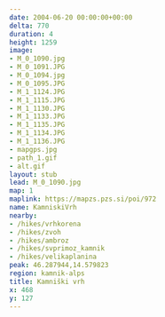 ```yaml
---
date: 2004-06-20 00:00:00+00:00
delta: 770
duration: 4
height: 1259
image:
- M_0_1090.jpg
- M_0_1091.JPG
- M_0_1094.jpg
- M_0_1095.JPG
- M_1_1124.JPG
- M_1_1115.JPG
- M_1_1130.JPG
- M_1_1133.JPG
- M_1_1135.JPG
- M_1_1134.JPG
- M_1_1136.JPG
- mapgps.jpg
- path_1.gif
- alt.gif
layout: stub
lead: M_0_1090.jpg
map: 1
maplink: https://mapzs.pzs.si/poi/972
name: KamniskiVrh
nearby:
- /hikes/vrhkorena
- /hikes/zvoh
- /hikes/ambroz
- /hikes/svprimoz_kamnik
- /hikes/velikaplanina
peak: 46.287944,14.579823
region: kamnik-alps
title: Kamniški vrh
x: 468
y: 127
---
```

